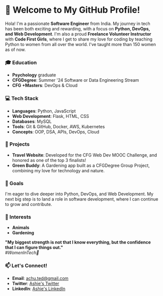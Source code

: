 # 🌟 Welcome to My GitHub Profile!

Hola! I'm a passionate **Software Engineer** from India. My journey in tech has been both exciting and rewarding, with a focus on **Python, DevOps, and Web Development**. I'm also a proud **Freelance Volunteer Instructor** with **Code First Girls**, where I get to share my love for coding by teaching Python to women from all over the world. I've taught more than 150 women as of now.

### 🎓 Education
- **Psychology** graduate
- **CFGDegree**: Summer '24 Software or Data Engineering Stream
- **CFG +Masters**: DevOps & Cloud

### 💻 Tech Stack
- **Languages**: Python, JavaScript
- **Web Development**: Flask, HTML, CSS
- **Databases**: MySQL
- **Tools**: Git & GitHub, Docker, AWS, Kubernetes
- **Concepts**: OOP, DSA, APIs, DevOps, Cloud

### 🚀 Projects
- **Travel Website**: Developed for the CFG Web Dev MOOC Challenge, and honored as one of the top 3 finalists!
- **Green Buddy**: A Gardening app built as a CFGDegree Group Project, combining my love for technology and nature.

### 🎯 Goals
I'm eager to dive deeper into Python, DevOps, and Web Development. My next big step is to land a role in software development, where I can continue to grow and contribute.

### 🌱 Interests
- **Animals**
- **Gardening**

**"My biggest strength is not that I know everything, but the confidence that I can figure things out."**  
*#WomenInTech💪*

### 📫 Let's Connect!
- **Email**: achu.ted@gmail.com
- **Twitter**: [Ashie's Twitter](https://x.com/Ashie__03)
- **LinkedIn**: [Ashie's LinkedIn](https://www.linkedin.com/in/ashwinirk/)
